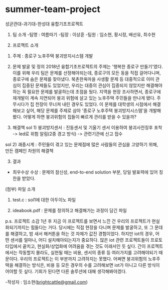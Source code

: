 # summer-team-project

성균관대-과기대-한성대 융합기초프로젝트

1. 팀 소개
-팀명 : 여름따기
-팀장 : 이상훈
-팀원 : 임소현, 황시정, 배선유, 최수현


2. 프로젝트 소개
1) 주제 : 종로구 노후주택 붕괴방지시스템 개발

2) 문제 발굴 및 정의
2018년 융합기초프로젝트의 주제는 '행복한 종로구 만들기'였다. 이를 위해 우리 팀은 문제를 선정해야되는데, 종로구의 모든 동을 직접 걸어다니며, 종로구에 숨은 문제를 찾아냈다. 북촌한옥마을 사생활 문제 등 대중적으로 이미 관심이 집중된 문제들도 있었지만, 우리는 대중의 관심이 집중되지 않았지만 해결해야하는 꼭 필요한 문제를 발굴하는데 초점을 뒀다. 
지역을 현장 조사하면서, 종로구에 재개발이 계속 지연되어 붕괴 위험에 살고 있는 노후주택 주민들을 만나게 됐다. 주무시다가 집 천장이 무너져 내린 경우도 있었다. 이 문제를 대학생의 시점에서 해결해보고 싶어, 해당 문제를 주제로 삼아 '종로구 노후주택 붕괴방지시스템'을 개발해봤다. 어떻게 하면 붕괴위험의 집들이 빠르게 관리를 받을 수 있을까?

3) 해결책
sol 1) 붕괴방지센서 : 진동센서 및 기울기 센서 이용하여 붕괴사전징후 포착 -> led로 위험 알림(2중 경고 방식) -> 관련기관에 신고 접수

sol 2) 괘종시계 : 주민들이 겪고 있는 문제점에 많은 사람들의 관심을 고양하기 위해, 만든 캠페인 차원의 해결책


3. 결과
- 최우수상 수상 : 문제의 참신성, end-to-end solution 부분, 당일 발표력에 있어 칭찬을 받았다.


(첨부) 파일 소개
1) test.c : sol1에 대한 아두이노 파일

2) ideabook.pdf : 문제를 정의하고 해결해가는 과정이 담긴 파일


p.s. 프로젝트 소감
1년 후 지금 이 프로젝트를 보면서 느낀 건 우리의 프로젝트가 현실화되기까지는 힘들다는 거다. 당시에는 직접 현장을 다니며 문제를 발굴하고, 또 그 문데를 해결하고, 밤 새서 해커톤을 하는 것 자체가 값진 경험이었다.
하지만 iot의 경우, 어떤 센서를 얼마나, 어디 설치해야되는지가 중요하다. 많은 iot 관련 프로젝트들이 프로토타입에서 끝치고, 현실화/상업화에 어려움을 겪는 것도 이래서인 듯 싶다. 간이 프로젝트에서는 작동할지 몰라도, 실현될 때는 비용, 센서의 종류 등 여러가지를 고려해야되기 때문이다. 우리의 프로젝트는 이 부분까지 고려하지는 못했다. 어쩌면 붕괴위험의 노후주택을 해결하는 방식은, 비용 등 모든 경우의 수를 고려해보면 iot가 아니고 다른 방식이어야할 듯 싶다. 기회가 된다면 다른 솔루션에 대해 생각해봐야겠다.


-작성자 : 임소현(brightcattle@gmail.com)
